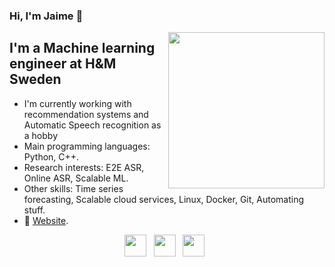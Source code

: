 ### Hi, I'm Jaime 👋

<!---
<img align="right" src="https://64.media.tumblr.com/d0f76de8dced93141b0ee656e3b2b80e/tumblr_p7pc0jg8vN1tcvan1o1_540.gifv" height="250">
-->

<img align="right" src="http://inews.gtimg.com/newsapp_match/0/10903293331/0" height="250">

## I'm a Machine learning engineer at H&M Sweden

* I'm currently working with recommendation systems and Automatic Speech recognition as a hobby
* Main programming languages: Python, C++.
* Research interests: E2E ASR, Online ASR, Scalable ML.
* Other skills: Time series forecasting, Scalable cloud services, Linux, Docker, Git, Automating stuff.
* 🔗 [Website](https://jiwidi.github.io/).

<p align="center">
    <a href="mailto:fhjaime96@gmail.com"><img height="35" src="https://crhenr.xyz/imgs/logos/gmail_logo.svg"></a>&nbsp;&nbsp;
    <a href="https://www.linkedin.com/in/jaime-ferrando-huertas-611ab5130/"><img height="35" src="https://crhenr.xyz/imgs/logos/linkedin_logo.svg"></a>&nbsp;&nbsp;
    <a href="https://instagram.com/ferrandojaime"><img height="35" src="https://crhenr.xyz/imgs/logos/instagram_logo.svg"></a>&nbsp;&nbsp;
</p>

